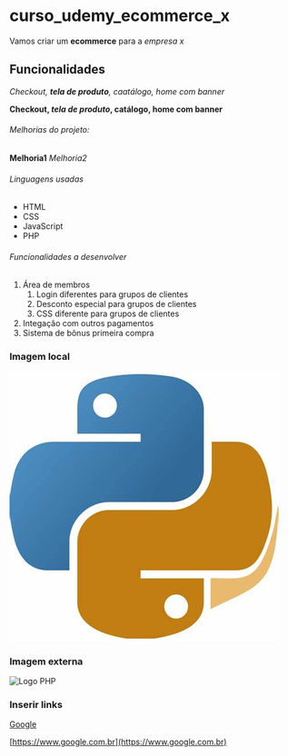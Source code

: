 # curso_udemy_ecommerce_x

Vamos criar um **ecommerce** para a _empresa x_

## Funcionalidades

_Checkout, **tela de produto**, caatálogo, home com banner_

**Checkout, *tela de produto*, catálogo, home com banner**

###### Melhorias do projeto:

__Melhoria1__
_Melhoria2_

###### Linguagens usadas

* HTML
* CSS
* JavaScript
* PHP

###### Funcionalidades a desenvolver

1. Área de membros
    1. Login diferentes para grupos de clientes
    2. Desconto especial para grupos de clientes
    3. CSS diferente para grupos de clientes
2. Integação com outros pagamentos
3. Sistema de bônus primeira compra


### Imagem local

![Logo do Python](img/python.jpg)

### Imagem externa

![Logo PHP](https://pngimg.com/uploads/php/php_PNG35.png)

### Inserir links

[Google](https://www.google.com.br)

[https://www.google.com.br](https://www.google.com.br)